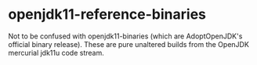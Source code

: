 # openjdk11-reference-binaries
Not to be confused with openjdk11-binaries (which are AdoptOpenJDK's official binary release).  These are pure unaltered builds from the OpenJDK mercurial jdk11u code stream.
